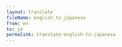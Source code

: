 ```yaml
--- 
layout: translate 
fileName: english_to_japanese 
from: en
to: ja 
permalink: translate-english-to-japanese
---
```

